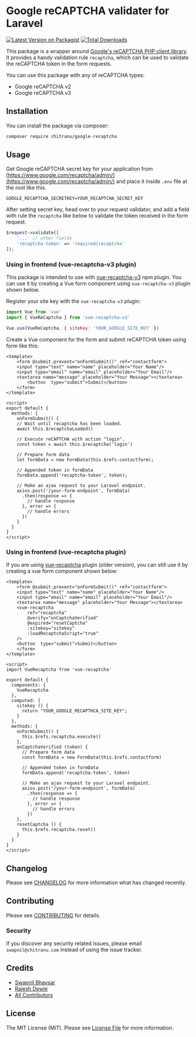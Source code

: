 # Google reCAPTCHA validater for Laravel

[![Latest Version on Packagist](https://img.shields.io/packagist/v/chitranu/google-recaptcha.svg?style=flat-square)](https://packagist.org/packages/chitranu/google-recaptcha)
[![Total Downloads](https://img.shields.io/packagist/dt/chitranu/google-recaptcha.svg?style=flat-square)](https://packagist.org/packages/chitranu/google-recaptcha)

This package is a wrapper around [Google's reCAPTCHA PHP client library](https://github.com/google/recaptcha). It provides a handy validation rule `recaptcha`, which can be used to validate the reCAPTCHA token in the form requests.

You can use this package with any of reCAPTCHA types:
- Google reCAPTCHA v2
- Google reCAPTCHA v3

## Installation

You can install the package via composer:

```bash
composer require chitranu/google-recaptcha
```

## Usage
Get Google reCAPTCHA secret key for your application from [https://www.google.com/recaptcha/admin/](https://www.google.com/recaptcha/admin/) and place it inside `.env` file at the root like this.

```env
GOOGLE_RECAPTCHA_SECRETKEY=YOUR_RECAPTCHA_SECRET_KEY
```

After setting secret key, head over to your request validator, and add a field with rule the `recaptcha` like below to validate the token received in the form request.

``` php
$request->validate([
    '...' // other fields
    'recaptcha-token' => 'required|recaptcha'
]);
```


### Using in frontend (vue-recaptcha-v3 plugin)
This package is intended to use with [vue-recaptcha-v3](https://github.com/AurityLab/vue-recaptcha-v3) npm plugin. You can use it by creating a Vue form component using `vue-recaptcha-v3` plugin shown below.

Register your site key with the `vue-recaptcha-v3` plugin:

```js
import Vue from 'vue'
import { VueReCaptcha } from 'vue-recaptcha-v3'

Vue.use(VueReCaptcha, { siteKey: 'YOUR_GOOGLE_SITE_KEY' })
```

Create a Vue component for the form and submit reCAPTCHA token using form like this:

```vue
<template>
	<form @submit.prevent="onFormSubmit()" ref="contactform">
    <input type="text" name="name" placeholder="Your Name"/>
    <input type="email" name="email" placeholder="Your Email"/>
    <textarea name="message" placeholder="Your Message"></textarea>
	 	<button  type="submit">Submit</button>
	</form>
</template>

<script>
export default {
  methods: {
    onFormSubmit() {
    // Wait until recaptcha has been loaded.
    await this.$recaptchaLoaded()

    // Execute reCAPTCHA with action "login".
    const token = await this.$recaptcha('login')

    // Prepare form data
    let formData = new FormData(this.$refs.contactform);

    // Appended token in formData
    formData.append('recaptcha-token', token);

    // Make an ajax request to your Laravel endpoint.
    axios.post('/your-form-endpoint', formData)
      .then(response => {
        // handle response
      }, error => {
        // handle errors
      })
    }
  }
}
</script>

```

### Using in frontend (vue-recaptcha plugin)
If you are using [vue-recaptcha](https://github.com/DanSnow/vue-recaptcha) plugin (older version), you can still use it by creating a vue form component shown below:

```vue
<template>
	<form @submit.prevent="onFormSubmit()" ref="contactform">
    <input type="text" name="name" placeholder="Your Name"/>
    <input type="email" name="email" placeholder="Your Email"/>
    <textarea name="message" placeholder="Your Message"></textarea>
    <vue-recaptcha
        ref="recaptcha"
        @verify="onCaptchaVerified"
        @expired="resetCaptcha"
        :sitekey="sitekey"
        :loadRecaptchaScript="true"
    />
    <button  type="submit">Submit</button>
	</form>
</template>

<script>
import VueRecaptcha from 'vue-recaptcha'

export default {
  components: {
    VueRecaptcha
  },
  computed: {
    sitekey () {
      return "YOUR_GOOGLE_RECAPTHCA_SITE_KEY";
    }
  },
  methods: {
    onFormSubmit() {
      this.$refs.recaptcha.execute()
    },
    onCaptchaVerified (token) {
      // Prepare form data
      const formData = new FormData(this.$refs.contactform)

      // Appended token in formData
      formData.append('recaptcha-token', token)

      // Make an ajax request to your Laravel endpoint.
      axios.post('/your-form-endpoint', formData)
        .then(response => {
          // handle response
        }, error => {
          // handle errors
        })
    },
    resetCaptcha () {
      this.$refs.recaptcha.reset()
    }
  }
}
</script>

```

## Changelog

Please see [CHANGELOG](CHANGELOG.md) for more information what has changed recently.

## Contributing

Please see [CONTRIBUTING](CONTRIBUTING.md) for details.

### Security

If you discover any security related issues, please email `swapnil@chitranu.com` instead of using the issue tracker.

## Credits

- [Swapnil Bhavsar](https://github.com/iamswap)
- [Rajesh Dewle](https://github.com/rajeshdewle)
- [All Contributors](../../contributors)

## License

The MIT License (MIT). Please see [License File](LICENSE.md) for more information.